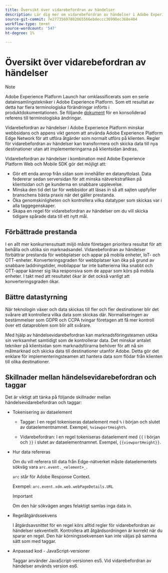 ```yaml
---
title: Översikt över vidarebefordran av händelser
description: Lär dig mer om vidarebefordran av händelser i Adobe Experience Platform, där du kan använda Platform Edge Network för att utföra uppgifter utan att ändra taggimplementeringen.
source-git-commit: 7e27735697882065566ebdeccc36998ec368e404
workflow-type: tm+mt
source-wordcount: '547'
ht-degree: 1%

---
```


# Översikt över vidarebefordran av händelser

>[!NOTE]
>
>Adobe Experience Platform Launch har omklassificerats som en serie datainsamlingstekniker i Adobe Experience Platform. Som ett resultat av detta har flera terminologiska förändringar införts i produktdokumentationen. Se följande [dokument](../../term-updates.md) för en konsoliderad referens till terminologiska ändringar.

Vidarebefordran av händelser i Adobe Experience Platform minskar webbsidans och appens vikt genom att använda Adobe Experience Platform Edge Network för att utföra åtgärder som normalt utförs på klienten. Regler för vidarebefordran av händelser kan transformera och skicka data till nya destinationer utan att implementeringarna på klientsidan ändras.

Vidarebefordran av händelser i kombination med Adobe Experience Platform Web och Mobile SDK gör det möjligt att:

* Gör ett enda anrop från sidan som innehåller en datanyttolast. Data federerar sedan serversidan för att minska nätverkstrafiken på klientsidan och ge kunderna en snabbare upplevelse.
* Minska den tid det tar för webbsidor att läsas in så att sajten uppfyller branschens bästa praxis när det gäller prestanda.
* Öka genomskinligheten och kontrollera vilka datatyper som skickas var i alla taggegenskaper.
* Skapa en regel för vidarebefordran av händelser om du vill skicka tidigare spårade data till ett nytt mål.

## Förbättrade prestanda

I en allt mer konkurrensutsatt miljö måste företagen prioritera resultat för att behålla och utöka sin marknadsandel. Vidarebefordran av händelser förbättrar prestanda för webbplatser och appar på mobila enheter, IoT- och OTT-enheter. Konverteringsgraden för webbplatser kan öka på grund av snabbare laddningstider, mobilappar tar inte batterierna lika snabbt och OTT-appar känner sig lika responsiva som de appar som körs på mobila enheter. I takt med att resultatet ökar är det också vanligt att konverteringsgraden ökar.

## Bättre datastyrning

När teknologin växer och data skickas till fler och fler destinationer blir det svårare att kontrollera vilka data som skickas där. Normaliseringen av bestämmelser som GDPR och CCPA tvingar företagen att få mer kontroll över ett dataproblem som blir allt svårare.

Med hjälp av händelsevidarebefordran kan marknadsföringsteamen utöka sin verksamhet samtidigt som de kontrollerar data. Det minskar antalet tekniker på klientsidan som marknadsförarna behöver för att nå sin målmarknad och skicka data till destinationer utanför Adobe. Detta gör det enklare för implementeringsteamen att hantera data som flödar från klienten till olika destinationer.

## Skillnader mellan händelsevidarebefordran och taggar

Det är viktigt att tänka på följande skillnader mellan händelsevidarebefordran och taggar:

* Tokenisering av dataelement

   * Taggar: I en regel tokeniseras dataelement med `%` i början och slutet av dataelementnamnet. Exempel, `%viewportHeight%`.

   * Vidarebefordran: I en regel tokeniseras dataelement med `{{` i början och `}}` i slutet av dataelementnamnet. Exempel, `{{viewportHeight}}`.

* Hur data refereras

   Om du vill referera till data från Edge-nätverket måste dataelementets sökväg vara `arc.event._<element>_`.

   `arc` står för Adobe Response Context.

   Exempel: `arc.event.xdm.web.webPageDetails.URL`

   >[!IMPORTANT]
   >
   >Om den här sökvägen anges felaktigt samlas inga data in.


* Regelåtgärdssekvens

   I åtgärdsavsnittet för en regel körs alltid regler för vidarebefordran av händelser sekventiellt. Kontrollera att åtgärdsordningen är korrekt när du sparar en regel. Den här körningssekvensen kan inte väljas på samma sätt som med taggar.

* Anpassad kod - JavaScript-versioner

   Taggar använder JavaScript-versionen es5. Vid vidarebefordran av händelser används version es6.

<!--doc Adobe Cloud Connector extension, get from Jon-->

